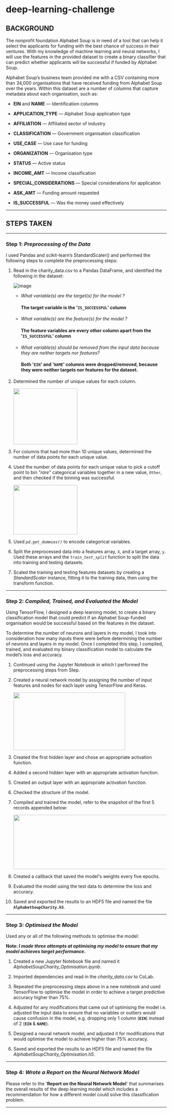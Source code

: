 # deep-learning-challenge

## BACKGROUND

The nonprofit foundation Alphabet Soup is in need of a tool that can help it select the applicants for funding with the best chance of success in their ventures.  With my knowledge of machine learning and neural networks, I will use the features in the provided dataset to create a binary classifier that can predict whether applicants will be successful if funded by Alphabet Soup.

Alphabet Soup’s business team provided me with a CSV containing more than 34,000 organisations that have received funding from Alphabet Soup over the years.  Within this dataset are a number of columns that capture metadata about each organisation, such as:

  - **EIN** and **NAME** — Identification columns

  - **APPLICATION_TYPE** — Alphabet Soup application type

  - **AFFILIATION** — Affiliated sector of industry

  - **CLASSIFICATION** — Government organisation classification

  - **USE_CASE** — Use case for funding

  - **ORGANIZATION** — Organisation type

  - **STATUS** — Active status

  - **INCOME_AMT** — Income classification

  - **SPECIAL_CONSIDERATIONS** — Special considerations for application

  - **ASK_AMT** — Funding amount requested

  - **IS_SUCCESSFUL** — Was the money used effectively

________________________________________

## STEPS TAKEN
________________________________________

### Step 1: *Preprocessing of the Data*

I used Pandas and scikit-learn’s StandardScaler() and performed the following steps to complete the preprocessing steps:

1.	Read in the charity_data.csv to a Pandas DataFrame, and identified the following in the dataset:

     ![image](https://github.com/Mago281/deep-learning-challenge/assets/131424690/7e09bf14-d865-462c-815b-26c08b7d5070)

    -  _What variable(s) are the target(s) for the model ?_
        ####  The target variable is the '`IS_SUCCESSFUL`'  column
    -  _What variable(s) are the feature(s) for the model ?_
        #### The feature variables are every other column apart from the '`IS_SUCCESSFUL`'  column
    -  _What variable(s) should be removed from the input data because they are neither targets nor features?_
        #### Both '`EIN`' and '`NAME`' columns were dropped/removed, because they were neither targets nor features for the dataset.

   
2.	Determined the number of unique values for each column.
   
  	<img src="https://github.com/Mago281/deep-learning-challenge/assets/131424690/77f605a2-8eed-476c-b18f-3bc1725c9890" width="200" height="175">


3.	For columns that had more than 10 unique values, determined the number of data points for each unique value.


4.	Used the number of data points for each unique value to pick a cutoff point to bin _"rare"_ categorical variables together in a new value, `Other`, and then checked if the binning was successful.

    <img src="https://github.com/Mago281/deep-learning-challenge/assets/131424690/2c834a4b-93d4-415d-97b4-ec544f102947" width="200" height="155">


5.	Used _`pd.get_dummies()`_ to encode categorical variables.


6.	Split the preprocessed data into a features array, `X`, and a target array, `y`.  Used these arrays and the _`train_test_split`_ function to split the data into training and testing datasets.


7.	Scaled the training and testing features datasets by creating a _StandardScaler_ instance, fitting it to the training data, then using the transform function.


________________________________________

### Step 2: *Compiled, Trained, and Evaluated the Model*

Using TensorFlow, I designed a deep learning model, to create a binary classification model that could predict if an Alphabet Soup-funded organisation would be successful based on the features in the dataset.  

To determine the number of neurons and layers in my model, I took into consideration how many inputs there were before determining the number of neurons and layers in my model.  Once I completed this step, I compiled, trained, and evaluated my binary classification model to calculate the model’s loss and accuracy.

1.	Continued using the Jupyter Notebook in which I performed the preprocessing steps from Step.


2.	Created a neural network model by assigning the number of input features and nodes for each layer using TensorFlow and Keras.

  	 <img src="https://github.com/Mago281/deep-learning-challenge/assets/131424690/f97731f8-df33-43eb-8384-e696c162cc51" width="350" height="180">
    

3.	Created the first hidden layer and chose an appropriate activation function.


4.	Added a second hidden layer with an appropriate activation function.


5.	Created an output layer with an appropriate activation function.


6.	Checked the structure of the model.


7.	Compiled and trained the model, refer to the snapshot of the first 5 records appended below:

  	<img src="https://github.com/Mago281/deep-learning-challenge/assets/131424690/341bef03-f534-4069-aea4-9063efa646cb" width="550" height="170">


8.	Created a callback that saved the model's weights every five epochs.


9.	Evaluated the model using the test data to determine the loss and accuracy.


10.	Saved and exported the results to an HDF5 file and named the file **`AlphabetSoupCharity.h5`**.


________________________________________

### Step 3: *Optimised the Model*


Used any or all of the following methods to optimise the model:


**Note:  _I made three attempts at optimising my model to ensure that my model achieves target performance._**

1.	Created a new Jupyter Notebook file and named it _AlphabetSoupCharity_Optimisation.ipynb_.
    

2.	Imported dependencies and read in the _charity_data.csv_ to CoLab.
    

3.	Repeated the preprocessing steps above in a new notebook and used TensorFlow to optimise the model in order to achieve a target predictive accuracy higher than 75%.  


4.  Adjusted for any modifications that came out of optimising the model i.e. adjusted the input data to ensure that no variables or outliers would cause confusion in the model, e.g. dropping only 1 column (**`EIN`**) instead of 2 (**`EIN`** & **`NAME`**).
    

5.	Designed a neural network model, and adjusted it for modifications that would optimise the model to achieve higher than 75% accuracy.
    

6.	Saved and exported the results to an HDF5 file and named the file _AlphabetSoupCharity_Optimisation.h5_.
    

________________________________________

### Step 4: *Wrote a Report on the Neural Network Model*

Please refer to the '**Report on the Neural Network Model**' that summarises the overall results of the deep learning model which includes a recommendation for how a different model could solve this classification problem.

________________________________________


